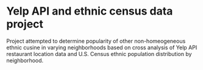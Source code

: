 # Yelp API and ethnic census data project
Project attempted to determine popularity of other non-homeogeneous ethnic cusine in varying neighborhoods based on cross analysis of 
Yelp API restaurant location data and U.S. Census ethnic population distribution by neighborhood.
